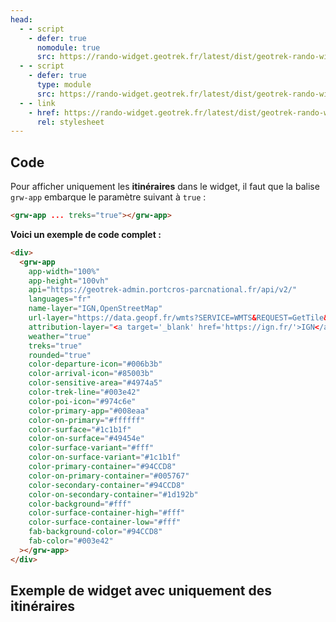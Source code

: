 ```yaml
---
head:
  - - script
    - defer: true
      nomodule: true
      src: https://rando-widget.geotrek.fr/latest/dist/geotrek-rando-widget/geotrek-rando-widget.js
  - - script
    - defer: true
      type: module
      src: https://rando-widget.geotrek.fr/latest/dist/geotrek-rando-widget/geotrek-rando-widget.esm.js
  - - link
    - href: https://rando-widget.geotrek.fr/latest/dist/geotrek-rando-widget/geotrek-rando-widget.css
      rel: stylesheet
---
```


## Code

Pour afficher uniquement les **itinéraires** dans le widget, il faut que la balise `grw-app` embarque le paramètre suivant à `true` :

```html
<grw-app ... treks="true"></grw-app>
```

**Voici un exemple de code complet :**

```html
<div>
  <grw-app
    app-width="100%"
    app-height="100vh"
    api="https://geotrek-admin.portcros-parcnational.fr/api/v2/"
    languages="fr"
    name-layer="IGN,OpenStreetMap"
    url-layer="https://data.geopf.fr/wmts?SERVICE=WMTS&REQUEST=GetTile&VERSION=1.0.0&LAYER=GEOGRAPHICALGRIDSYSTEMS.PLANIGNV2&STYLE=normal&FORMAT=image/png&TILEMATRIXSET=PM&TILEMATRIX={z}&TILEROW={y}&TILECOL={x},https://{s}.tile.openstreetmap.org/{z}/{x}/{y}.png"
    attribution-layer="<a target='_blank' href='https://ign.fr/'>IGN</a>,OpenStreetMap"
    weather="true"
    treks="true"
    rounded="true"
    color-departure-icon="#006b3b"
    color-arrival-icon="#85003b"
    color-sensitive-area="#4974a5"
    color-trek-line="#003e42"
    color-poi-icon="#974c6e"
    color-primary-app="#008eaa"
    color-on-primary="#ffffff"
    color-surface="#1c1b1f"
    color-on-surface="#49454e"
    color-surface-variant="#fff"
    color-on-surface-variant="#1c1b1f"
    color-primary-container="#94CCD8"
    color-on-primary-container="#005767"
    color-secondary-container="#94CCD8"
    color-on-secondary-container="#1d192b"
    color-background="#fff"
    color-surface-container-high="#fff"
    color-surface-container-low="#fff"
    fab-background-color="#94CCD8"
    fab-color="#003e42"
  ></grw-app>
</div>
```

## Exemple de widget avec uniquement des itinéraires

<ClientOnly>
  <div>
    <grw-app
      app-width="100%"
      app-height="100vh"
      api="https://geotrek-admin.portcros-parcnational.fr/api/v2/"
      languages="fr"
      name-layer="IGN,OpenStreetMap"
      url-layer="https://data.geopf.fr/wmts?SERVICE=WMTS&REQUEST=GetTile&VERSION=1.0.0&LAYER=GEOGRAPHICALGRIDSYSTEMS.PLANIGNV2&STYLE=normal&FORMAT=image/png&TILEMATRIXSET=PM&TILEMATRIX={z}&TILEROW={y}&TILECOL={x},https://{s}.tile.openstreetmap.org/{z}/{x}/{y}.png"
      attribution-layer="<a target='_blank' href='https://ign.fr/'>IGN</a>,OpenStreetMap"
      weather="true"
      treks="true"
      rounded="true"
      color-departure-icon="#006b3b"
      color-arrival-icon="#85003b"
      color-sensitive-area="#4974a5"
      color-trek-line="#003e42"
      color-poi-icon="#974c6e"
      color-primary-app="#008eaa"
      color-on-primary="#ffffff"
      color-surface="#1c1b1f"
      color-on-surface="#49454e"
      color-surface-variant="#fff"
      color-on-surface-variant="#1c1b1f"
      color-primary-container="#94CCD8"
      color-on-primary-container="#005767"
      color-secondary-container="#94CCD8"
      color-on-secondary-container="#1d192b"
      color-background="#fff"
      color-surface-container-high="#fff"
      color-surface-container-low="#fff"
      fab-background-color="#94CCD8"
      fab-color="#003e42"
    ></grw-app>
  </div>
</ClientOnly>
